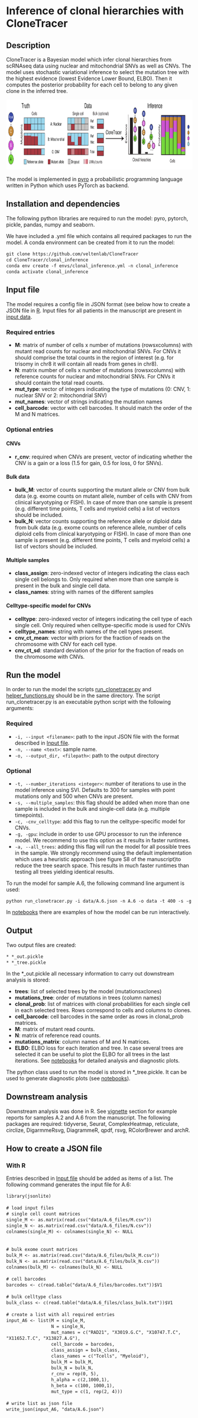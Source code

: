 # Inference of clonal hierarchies with CloneTracer


## Description

CloneTracer is a Bayesian model which infer clonal hierarchies from scRNAseq data using nuclear and mitochondrial SNVs as well as CNVs. 
The model uses stochastic variational inference to select the mutation tree with the highest evidence (lowest Evidence Lower Bound, ELBO).
Then it computes the posterior probability for each cell to belong to any given clone in the inferred tree.

<p align="center">
<img src="clonetracer_cartoon.png" width="1000" height="190">
</p>

The model is implemented in [pyro](http://pyro.ai/) a probabilistic programming language written in Python which uses PyTorch as backend.  


## Installation and dependencies


The following python libraries are required to run the model: pyro, pytorch, pickle, pandas, numpy and seaborn. 

We have included a .yml file which contains all required packages to run the model. A conda environment can be created from it to run the model:

```
git clone https://github.com/veltenlab/CloneTracer
cd CloneTracer/clonal_inference
conda env create -f envs/clonal_inference.yml -n clonal_inference
conda activate clonal_inference
```
## Input file

The model requires a config file in JSON format (see below how to create a JSON file in [R](#with-r). Input files for all patients 
in the manuscript are present in [input data](data).

### Required entries

* **M**: matrix of number of cells x number of mutations (rowsxcolumns) with mutant read counts for nuclear and mitochondrial SNVs. For CNVs it should comprise the total counts in the region of interest (e.g. for trisomy in chr8 it will contain all reads from genes in chr8).
* **N**: matrix number of cells x number of mutations (rowsxcolumns) with reference counts for nuclear and mitochondrial SNVs. For CNVs it should contain the total read counts. 
*  **mut_type**: vector of integers indicating the type of mutations (0: CNV, 1: nuclear SNV or 2: mitochondrial SNV)
*  **mut_names**: vector of strings indicating the mutation names
*  **cell_barcode**: vector with cell barcodes. It should match the order of the M and N matrices.


### Optional entries

#### CNVs

* **r_cnv**: required when CNVs are present, vector of indicating whether the CNV is a gain or a loss (1.5 for gain, 0.5 for loss, 0 for SNVs).

#### Bulk data

* **bulk_M**: vector of counts supporting the mutant allele or CNV from bulk data (e.g. exome counts on mutant allele, number of cells with CNV from clinical karyotyping or FISH). In case of more than one sample is present (e.g. different time points, T cells and myeloid cells) a list of vectors should be included.
* **bulk_N**: vector counts supporting the reference allele or diploid data from bulk data (e.g. exome counts on reference allele, number of cells diploid cells from clinical karyotyping or FISH). In case of more than one sample is present (e.g. different time points, T cells and myeloid cells) a list of vectors should be included.

#### Multiple samples

* **class_assign**: zero-indexed vector of integers indicating the class each single cell belongs to. Only required when more than one sample is present in the bulk and single cell data.
* **class_names**: string with names of the different samples

#### Celltype-specific model for CNVs

* **celltype**: zero-indexed vector of integers indicating the cell type of each single cell. Only required when celltype-specific mode is used for CNVs
* **celltype_names**: string with names of the cell types present.
* **cnv_ct_mean**: vector with priors for the fraction of reads on the chromosome with CNV for each cell type. 
* **cnv_ct_sd**: standard deviation of the prior for the fraction of reads on the chromosome with CNVs.

## Run the model

In order to run the model the scripts [run_clonetracer.py](run_clonetracer.py) and [helper_functions.py](helper_functions.py) should be in the same directory. The script run_clonetracer.py is an executable python script with the following arguments:

### Required

* `-i, --input <filename>`: path to the input JSON file with the format described in [Input file](#input-file).
* `-n, --name <text>`: sample name.
* `-o, --output_dir, <filepath>`: path to the output directory

### Optional

* `-t, --number_iterations <integer>`: number of iterations to use in the model inference using SVI. Defaults to 300 for samples with point mutations only and 500 when CNVs are present. 
* `-s, --multiple_samples`: this flag should be added when more than one sample is included in the bulk and single-cell data (e.g. multiple timepoints).
* `-c, -cnv_celltype`: add this flag to run the celltype-specific model for CNVs.
* `-g, -gpu`: include in order to use GPU processor to run the inference model. We recommend to use this option as it results in faster runtimes.
* `-a, --all_trees`: adding this flag will run the model for all possible trees in the sample. We strongly recommend using the default implementation which uses a heuristic approach (see figure S8 of the manuscript)to reduce the tree search space. This results in much faster runtimes than testing all trees yielding identical results.

To run the model for sample A.6, the following command line argument is used:

```
python run_clonetracer.py -i data/A.6.json -n A.6 -o data -t 400 -s -g
```

In [notebooks](notebooks) there are examples of how the model can be run interactively. 

## Output

Two output files are created:

```
* *_out.pickle
* *_tree.pickle
```

In the \*_out.pickle all necessary information to carry out downstream analysis is stored:

* **trees**: list of selected trees by the model (mutationsxclones)
* **mutations_tree**: order of mutations in trees (column names)
* **clonal_prob**: list of matrices with clonal probabilities for each single cell in each selected trees. Rows correspond to cells and columns to clones.
* **cell_barcode**: cell barcodes in the same order as rows in clonal_prob matrices.
* **M**: matrix of mutant read counts.
* **N**: matrix of reference read counts.
* **mutations_matrix**: column names of M and N matrices.
* **ELBO**: ELBO loss for each iteration and tree. In case several trees are selected it can be useful to plot the ELBO for all trees in the last iterations. See [notebooks](notebooks) for detailed analysis and diagnostic plots.

The python class used to run the model is stored in \*_tree.pickle. It can be used to generate diagnostic plots (see [notebooks](notebooks)). 

## Downstream analysis

Downstream analysis was done in R. See [vignette](vignettes) section for example reports for samples A.2 and A.6 from the manuscript. The following packages are required: tidyverse, Seurat, ComplexHeatmap, reticulate, circlize, DigarmmeRsvg, DiagrammeR, qpdf, rsvg, RColorBrewer and archR. 

## How to create a JSON file

### With R 

Entries described in [Input file](#input-file) should be added as items of a list. The following command generates the input file for A.6:

```
library(jsonlite)

# load input files
# single cell count matrices
single_M <- as.matrix(read.csv("data/A.6_files/M.csv")) 
single_N <- as.matrix(read.csv("data/A.6_files/N.csv"))
colnames(single_M) <- colnames(single_N) <- NULL


# bulk exome count matrices 
bulk_M <- as.matrix(read.csv("data/A.6_files/bulk_M.csv"))
bulk_N <- as.matrix(read.csv("data/A.6_files/bulk_N.csv"))
colnames(bulk_M) <- colnames(bulk_N) <- NULL

# cell barcodes
barcodes <- c(read.table("data/A.6_files/barcodes.txt"))$V1

# bulk celltype class
bulk_class <- c(read.table("data/A.6_files/class_bulk.txt"))$V1

# create a list with all required entries
input_A6 <- list(M = single_M,
                 N = single_N, 
                 mut_names = c("RAD21", "X3019.G.C", "X10747.T.C", "X11652.T.C", "X13827.A.G"),
                 cell_barcode = barcodes, 
                 class_assign = bulk_class, 
                 class_names = c("Tcells", "Myeloid"),
                 bulk_M = bulk_M, 
                 bulk_N = bulk_N,
                 r_cnv = rep(0, 5),
                 h_alpha = c(2,1000,1),
                 h_beta = c(100, 1000,1),
                 mut_type = c(1, rep(2, 4)))

# write list as json file
write_json(input_A6, "data/A.6.json")

```
